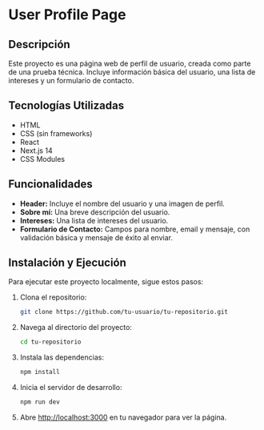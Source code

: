# User Profile Page

## Descripción
Este proyecto es una página web de perfil de usuario, creada como parte de una prueba técnica. Incluye información básica del usuario, una lista de intereses y un formulario de contacto.

## Tecnologías Utilizadas
- HTML
- CSS (sin frameworks)
- React
- Next.js 14
- CSS Modules

## Funcionalidades
- **Header:** Incluye el nombre del usuario y una imagen de perfil.
- **Sobre mí:** Una breve descripción del usuario.
- **Intereses:** Una lista de intereses del usuario.
- **Formulario de Contacto:** Campos para nombre, email y mensaje, con validación básica y mensaje de éxito al enviar.

## Instalación y Ejecución
Para ejecutar este proyecto localmente, sigue estos pasos:

1. Clona el repositorio:
    ```bash
    git clone https://github.com/tu-usuario/tu-repositorio.git
    ```

2. Navega al directorio del proyecto:
    ```bash
    cd tu-repositorio
    ```

3. Instala las dependencias:
    ```bash
    npm install
    ```

4. Inicia el servidor de desarrollo:
    ```bash
    npm run dev
    ```

5. Abre [http://localhost:3000](http://localhost:3000) en tu navegador para ver la página.

